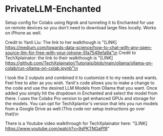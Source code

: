 # PrivateLLM-Enchanted
Setup config for Colabs using Ngrok and tunneling it to Enchanted for use on remote devices so you don't need to download large files locally.  Works on iPhone as well.

Credit to Yanli Liu: The link to her walkthough is "[LINK] https://medium.com/towards-data-science/how-to-chat-with-any-open-source-llm-for-free-with-your-iphone-5fa7549efa9a"\n
Credit to TechXplainator: the link to their walkthough is "[LINK] https://github.com/TechXplainator/Tutorials/blob/main/ollama/ollama-on-colab/run-ollama-on-colab.ipynb"\n

I took the 2 outputs and combined it to customize it to my needs and wants.  Feel free to alter as you wish.  Yanli's code allows you to make a change to the code and use the desired LLM Models from Ollama that you want.  Once added you simply hit the dropdown in Enchanted and select the model from there.  I uses the Colabs Pro version to get enhanced GPUs and storage for the models.  You can opt for TechXplantor's version that lets you run models from a Google Drive as well.(This code nor setup instructions go over that)\n

There is a Youtube video walkthrough for TechXplainator here: "[LINK] https://www.youtube.com/watch?v=9sPKTNGaPf8"

